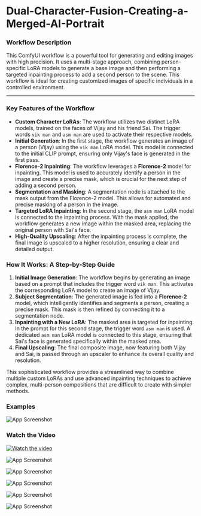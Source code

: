 # Dual-Character-Fusion-Creating-a-Merged-AI-Portrait

### Workflow Description

This ComfyUI workflow is a powerful tool for generating and editing images with high precision. It uses a multi-stage approach, combining person-specific LoRA models to generate a base image and then performing a targeted inpainting process to add a second person to the scene. This workflow is ideal for creating customized images of specific individuals in a controlled environment.

---

### Key Features of the Workflow

* **Custom Character LoRAs**: The workflow utilizes two distinct LoRA models, trained on the faces of Vijay and his friend Sai. The trigger words `vik man` and `asm man` are used to activate their respective models.
* **Initial Generation**: In the first stage, the workflow generates an image of a person (Vijay) using the `vik man` LoRA model. This model is connected to the initial CLIP prompt, ensuring only Vijay's face is generated in the first pass.
* **Florence-2 Inpainting**: The workflow leverages a **Florence-2** model for inpainting. This model is used to accurately identify a person in the image and create a precise mask, which is crucial for the next step of adding a second person.
* **Segmentation and Masking**: A segmentation node is attached to the mask output from the Florence-2 model. This allows for automated and precise masking of a person in the image.
* **Targeted LoRA Inpainting**: In the second stage, the `asm man` LoRA model is connected to the inpainting process. With the mask applied, the workflow generates a new image within the masked area, replacing the original person with Sai's face.
* **High-Quality Upscaling**: After the inpainting process is complete, the final image is upscaled to a higher resolution, ensuring a clear and detailed output.

### How It Works: A Step-by-Step Guide

1.  **Initial Image Generation**: The workflow begins by generating an image based on a prompt that includes the trigger word `vik man`. This activates the corresponding LoRA model to create an image of Vijay.
2.  **Subject Segmentation**: The generated image is fed into a **Florence-2** model, which intelligently identifies and segments a person, creating a precise mask. This mask is then refined by connecting it to a segmentation node.
3.  **Inpainting with a New LoRA**: The masked area is targeted for inpainting. In the prompt for this second stage, the trigger word `asm man` is used. A dedicated `asm man` LoRA model is connected to this stage, ensuring that Sai's face is generated specifically within the masked area.
4.  **Final Upscaling**: The final composite image, now featuring both Vijay and Sai, is passed through an upscaler to enhance its overall quality and resolution.

This sophisticated workflow provides a streamlined way to combine multiple custom LoRAs and use advanced inpainting techniques to achieve complex, multi-person compositions that are difficult to create with simpler methods.

### Examples

![App Screenshot](twoloras.png)
### Watch the Video

[![Watch the video](https://img.youtube.com/vi/Mhi9ph3Dx0M/hqdefault.jpg)](https://www.youtube.com/watch?v=Mhi9ph3Dx0M)

![App Screenshot](Examples/ComfyUI_00132_.png)

![App Screenshot](Examples/ComfyUI_temp_aheum_00010_.png)

![App Screenshot](Examples/ComfyUI_temp_aheum_00039_.png)

![App Screenshot](Examples/ComfyUI_temp_svxaq_00002_.png)

![App Screenshot](Examples/ComfyUI_temp_tqozi_00024_.png)



